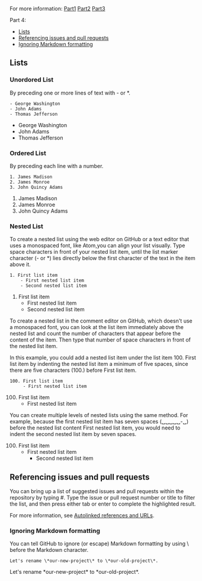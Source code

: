 For more information:
[Part1](part1.md)
[Part2](part2.md)
[Part3](part3.md)

Part 4: 

- [Lists](#Lists)
- [Referencing issues and pull requests](Referencing-issues-and-pull-requests)
- [Ignoring Markdown formatting](#Ignoring-Markdown-formatting)

## Lists

### Unordored List

By preceding one or more lines of text with - or *.

```
- George Washington
- John Adams
- Thomas Jefferson
```

- George Washington
- John Adams
- Thomas Jefferson

### Ordered List

By preceding each line with a number.

```
1. James Madison
2. James Monroe
3. John Quincy Adams
```

1. James Madison
2. James Monroe
3. John Quincy Adams

### Nested List

To create a nested list using the web editor on GitHub or a text editor that uses a monospaced font, like Atom,you can align your list visually. Type space characters in front of your nested list item, until the list marker character (- or *) lies directly below the first character of the text in the item above it.

```
1. First list item
    - First nested list item
    - Second nested list item
```

1. First list item
    - First nested list item
    - Second nested list item

To create a nested list in the comment editor on GitHub, which doesn't use a monospaced font, you can look at the list item immediately above the nested list and count the number of characters that appear before the content of the item. Then type that number of space characters in front of the nested list item.

In this example, you could add a nested list item under the list item 100. First list item by indenting the nested list item a minimum of five spaces, since there are five characters (100.) before First list item.

```
100. First list item
     - First nested list item
```

100. First list item
     - First nested list item

You can create multiple levels of nested lists using the same method. For example, because the first nested list item has seven spaces (␣␣␣␣␣-␣) before the nested list content First nested list item, you would need to indent the second nested list item by seven spaces.

100. First list item
     - First nested list item
       - Second nested list item

## Referencing issues and pull requests

You can bring up a list of suggested issues and pull requests within the repository by typing #. Type the issue or pull request number or title to filter the list, and then press either tab or enter to complete the highlighted result.

For more information, see [Autolinked references and URLs](https://help.github.com/en/articles/autolinked-references-and-urls).

### Ignoring Markdown formatting

You can tell GitHub to ignore (or escape) Markdown formatting by using \ before the Markdown character.

```
Let's rename \*our-new-project\* to \*our-old-project\*.
```

Let's rename \*our-new-project\* to \*our-old-project\*.
